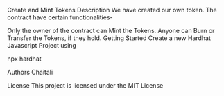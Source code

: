 Create and Mint Tokens
Description
We have created our own token. The contract have certain functionalities-

Only the owner of the contract can Mint the Tokens.
Anyone can Burn or Transfer the Tokens, if they hold.
Getting Started
Create a new Hardhat Javascript Project using

npx hardhat

Authors
Chaitali

License
This project is licensed under the MIT License
